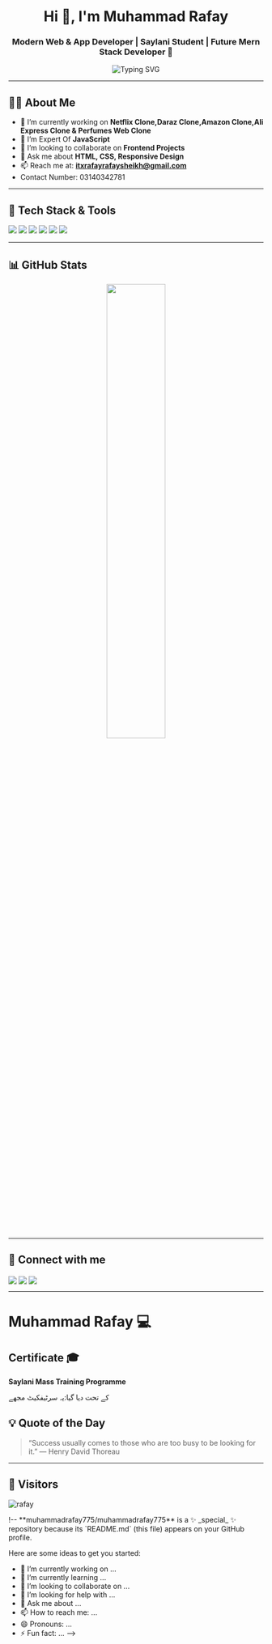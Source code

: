 
<h1 align="center">Hi 👋, I'm Muhammad Rafay</h1>
<h3 align="center">Modern Web & App Developer | Saylani Student | Future Mern Stack Developer 🚀</h3>

<p align="center">
  <img src="https://readme-typing-svg.herokuapp.com?font=Fira+Code&duration=4000&pause=1000&center=true&width=435&lines=Front-end+Developer;Tailwind+CSS+Expert;JavaScript+Expert;Building+Netflix+Clone+%F0%9F%8E%9F;Future+Mern+Stack+Developer+%F0%9F%92%B0" alt="Typing SVG" />
</p>

---

## 🧑‍💻 About Me

- 🔭 I’m currently working on **Netflix Clone,Daraz Clone,Amazon Clone,Ali Express Clone & Perfumes Web Clone**
- 🌱 I’m Expert Of **JavaScript**
- 👯 I’m looking to collaborate on **Frontend Projects**
- 💬 Ask me about **HTML, CSS, Responsive Design**
- 📫 Reach me at: **itxrafayrafaysheikh@gmail.com**
-  Contact Number: 03140342781
---

## 🚀 Tech Stack & Tools

<p align="left">
  <img src="https://img.shields.io/badge/HTML5-E34F26?style=for-the-badge&logo=html5&logoColor=white"/>
  <img src="https://img.shields.io/badge/CSS3-1572B6?style=for-the-badge&logo=css3&logoColor=white"/>
  <img src="https://img.shields.io/badge/TailwindCSS-38B2AC?style=for-the-badge&logo=tailwind-css&logoColor=white"/>
  <img src="https://img.shields.io/badge/JavaScript-yellow?style=for-the-badge&logo=javascript&logoColor=black"/>
  <img src="https://img.shields.io/badge/Git-F05032?style=for-the-badge&logo=git&logoColor=white"/>
  <img src="https://img.shields.io/badge/GitHub-black?style=for-the-badge&logo=github&logoColor=white"/>
</p>

---

## 📊 GitHub Stats

<p align="center">
  <img width="48%" src="https://github-readme-stats.vercel.app/api?username=muhammadrafay&show_icons=true&theme=radical" />
</p>

---

## 🔗 Connect with me

<p align="left">
  <a href="https://www.linkedin.com/in/muhammad-rafay-rafay-sheikhe-9a0945373/" target="blank"><img align="center" src="https://img.shields.io/badge/LinkedIn-blue?style=for-the-badge&logo=linkedin&logoColor=white" /></a>
  <a href="itxrafayrafaysheikh@gmail.com"><img align="center" src="https://img.shields.io/badge/Gmail-D14836?style=for-the-badge&logo=gmail&logoColor=white" /></a>
  <a href="https://github.com/muhammadrafay775/my-portfolio"><img align="center" src="https://img.shields.io/badge/Portfolio-12100E?style=for-the-badge&logo=vercel&logoColor=white" /></a>
</p>

---
<h1>Muhammad Rafay 💻</h1>
<h2>Certificate 🎓</h2>

<strong>Saylani Mass Training Programme</strong><p>کے تحت دیا گیا:یہ سرٹیفکیٹ مجھے</p>

## 💡 Quote of the Day

> “Success usually comes to those who are too busy to be looking for it.” — Henry David Thoreau

---

## 📍 Visitors

<p align="left">
  <img src="https://komarev.com/ghpvc/?username=muhammadrafay&label=Profile+Views&color=blue&style=flat" alt="rafay" />
</p>
!--
**muhammadrafay775/muhammadrafay775** is a ✨ _special_ ✨ repository because its `README.md` (this file) appears on your GitHub profile.

Here are some ideas to get you started:

- 🔭 I’m currently working on ...
- 🌱 I’m currently learning ...
- 👯 I’m looking to collaborate on ...
- 🤔 I’m looking for help with ...
- 💬 Ask me about ...
- 📫 How to reach me: ...
- 😄 Pronouns: ...
- ⚡ Fun fact: ...
-->
